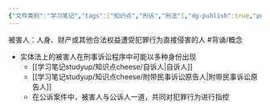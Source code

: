 ```yaml
---
{"文件类别":"学习笔记","tags":["知识点","刑诉","刑法"],"dg-publish":true,"permalink":"/学习笔记studyup/知识点cheese/被害人/","dgPassFrontmatter":true,"created":"2024-09-14T14:39:48.382+08:00","updated":"2024-10-24T16:06:18.477+08:00"}
---
```


被害人：人身、财产或其他合法权益遭受犯罪行为直接侵害的人 #背诵/概念 
- 实体法上的被害人在刑事诉讼程序中可能以多种身份出现
	- [[学习笔记studyup/知识点cheese/自诉人\|自诉人]]
	- [[学习笔记studyup/知识点cheese/附带民事诉讼原告人\|附带民事诉讼原告人]]
	- 在公诉案件中，被害人与公诉人一道，共同对犯罪行为进行指控